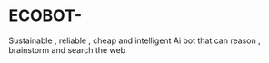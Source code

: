 # ECOBOT-
Sustainable , reliable , cheap and intelligent Ai bot that can reason , brainstorm and search the web
